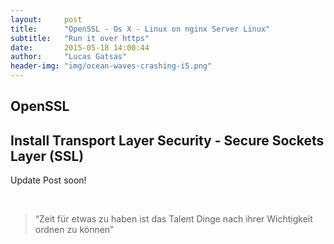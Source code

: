 ```yaml
---
layout:     post
title:      "OpenSSL - Os X - Linux on nginx Server Linux"
subtitle:   "Run it over https"
date:       2015-05-18 14:00:44
author:     "Lucas Gatsas"
header-img: "img/ocean-waves-crashing-i5.png"
---
```

<h2 class="section-heading">OpenSSL</h2>
<h2 class="section-heading">Install Transport Layer Security - Secure Sockets Layer (SSL)</h2>

Update Post soon! 

<!--
<strong>Steps ( For Linux ) </strong>


<code>  wget http://www.openssl.org/source/openssl-1.0.2a.tar.gz  </code>

<code> tar -xvzf openssl-1.0.2a.tar.gz  </code>

<code>  cd openssl-1.0.2a </code>

<code>  ./config --prefix=/usr/ </code>

<code> make </code>

<code>  sudo make install  </code>

-->
<!--
<a href="{{ site.baseurl }}/img/gli.png">
    <img src="{{ site.baseurl }}/img/gli.png" alt="Lucas Gatsas"  style="width:100%">
</a> -->



<br>
<blockquote>
“Zeit für etwas zu haben ist das Talent Dinge nach ihrer Wichtigkeit ordnen zu können” 
</blockquote>


